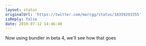 ```yaml
---
layout: status
originalUrl: 'https://twitter.com/marcgg/status/18359291555'
isReply: false
date: 2010-07-12 14:46:40
---
```


Now using bundler in beta 4, we'll see how that goes
